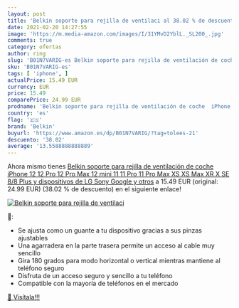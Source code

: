 ```yaml
---
layout: post
title: 'Belkin soporte para rejilla de ventilaci al 38.02 % de descuento'
date: 2021-02-20 14:27:55
image: 'https://m.media-amazon.com/images/I/31YMvD2YblL._SL200_.jpg'
comments: true
category: ofertas
author: ring
slug: 'B01N7VARIG-es Belkin soporte para rejilla de ventilación de coche iPhone...'
sku: 'B01N7VARIG-es'
tags: [ 'iphone', ]
actualPrice: 15.49 EUR
currency: EUR
price: 15.49
comparePrice: 24.99 EUR
prodname: 'Belkin soporte para rejilla de ventilación de coche  iPhone 12  12 Pro  12 Pro Max  12 mini  11  11 Pro  11 Pro Max  XS  XS Max  XR  X  SE  8/8 Plus y dispositivos de LG  Sony  Google y otros'
country: 'es'
flag: '🇪🇸'
brand: 'Belkin'
buyurl: 'https://www.amazon.es/dp/B01N7VARIG/?tag=tolees-21'
descuento: '38.02'
average: '13.5588888888889'
---
```


Ahora mismo tienes [Belkin soporte para rejilla de ventilación de coche  iPhone 12  12 Pro  12 Pro Max  12 mini  11  11 Pro  11 Pro Max  XS  XS Max  XR  X  SE  8/8 Plus y dispositivos de LG  Sony  Google y otros](https://www.amazon.es/dp/B01N7VARIG/?tag=tolees-21) a 15.49 EUR (original: 24.99 EUR) (38.02 %  de descuento) en el siguiente enlace!

[![Belkin soporte para rejilla de ventilaci](https://m.media-amazon.com/images/I/31YMvD2YblL._SL200_.jpg)](https://www.amazon.es/dp/B01N7VARIG/?tag=tolees-21)

🔎:

- Se ajusta como un guante a tu dispositivo gracias a sus pinzas ajustables
- Una agarradera en la parte trasera permite un acceso al cable muy sencillo
- Gira 180 grados para modo horizontal o vertical mientras mantiene al teléfono seguro
- Disfruta de un acceso seguro y sencillo a tu teléfono
- Compatible con la mayoría de teléfonos en el mercado

[🛒 Visítala!!!](https://www.amazon.es/dp/B01N7VARIG/?tag=tolees-21)
